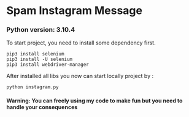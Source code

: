 # Spam Instagram Message

### Python version: 3.10.4

To start project, you need to install some dependency first.

```
pip3 install selenium
pip3 install -U selenium
pip3 install webdriver-manager
```

After installed all libs you now can start locally project by :

```
python instagram.py
```

#### Warning: You can freely using my code to make fun but you need to handle your consequences
